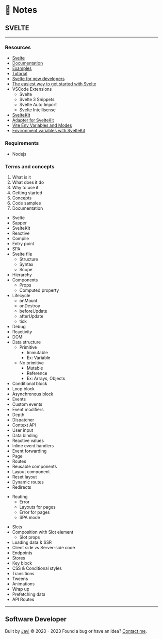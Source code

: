 # :memo: Notes
## SVELTE
---
### Resources
- [Svelte](https://svelte.dev/)
- [Documentation](https://svelte.dev/docs)
- [Examples](https://svelte.dev/examples)
- [Tutorial](https://svelte.dev/tutorial)
- [Svelte for new developers](https://svelte.dev/blog/svelte-for-new-developers)
- [The easiest way to get started with Svelte](https://svelte.dev/blog/the-easiest-way-to-get-started)
- VSCode Extensions
  * Svelte
  * Svelte 3 Snippets
  * Svelte Auto Import
  * Svelte Intellisense
- [SvelteKit](https://kit.svelte.dev/)
- [Adapter for SvelteKit](https://github.com/sveltejs/kit/tree/master/packages/adapter-static#spa-mode)
- [Vite Env Variables and Modes](https://vitejs.dev/guide/env-and-mode.html)
- [Environment variables with SvelteKit](https://timdeschryver.dev/blog/environment-variables-with-sveltekit)
### Requirements
- Nodejs
### Terms and concepts
1. What is it
2. What does it do
3. Why to use it
4. Getting started
5. Concepts
6. Code samples
7. Documentation
- Svelte
- Sapper
- SvelteKit
- Reactive
- Compile
- Entry point
- SPA
- Svelte file
  * Structure
  * Syntax
  * Scope
- Hierarchy
- Components
  * Props
  * Computed property
- Lifecycle
  * onMount
  * onDestroy
  * beforeUpdate
  * afterUpdate
  * tick
- Debug
- Reactivity
- DOM
- Data structure
  * Primitive
    - Immutable
    - Ex: Variable
  * No primitive
    - Mutable
    - Reference
    - Ex: Arrays, Objects
- Conditional block
- Loop block
- Asynchronous block
- Events
- Custom events
- Event modifiers
- Depth
- Dispatcher
- Context API
- User input
- Data binding
- Reactive values
- Inline event handlers
- Event forwarding
- Page
- Routes
- Reusable components
- Layout component
- Reset layout
- Dynamic routes
- Redirects
* Routing
  - Error
  - Layouts for pages
  - Error for pages
  - SPA mode
- Slots
- Composition with Slot element
  * Slot props
- Loading data & SSR
- Client side vs Server-side code
- Endpoints
- Stores
- Key block
- CSS & Conditional styles
- Transitions
- Tweens
- Animations
- Wrap up
- Prefetching data
- API Routes
---
## Software Developer
Built by [Javi](https://javierandres.dev) :copyright: 2020 - 2023
Found a bug or have an idea? [Contact me](https://javierandres.dev).
